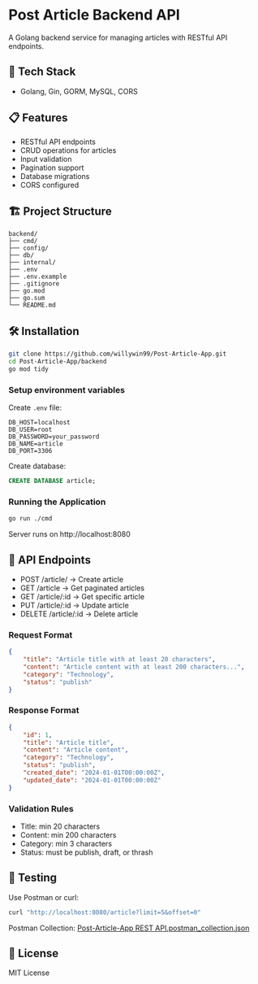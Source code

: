 # Post Article Backend API

A Golang backend service for managing articles with RESTful API endpoints.

## 🚀 Tech Stack

- Golang, Gin, GORM, MySQL, CORS

## 📋 Features

- RESTful API endpoints
- CRUD operations for articles
- Input validation
- Pagination support
- Database migrations
- CORS configured

## 🏗️ Project Structure

```
backend/
├── cmd/
├── config/
├── db/
├── internal/
├── .env
├── .env.example
├── .gitignore
├── go.mod
├── go.sum
└── README.md
```

## 🛠️ Installation

```bash
git clone https://github.com/willywin99/Post-Article-App.git
cd Post-Article-App/backend
go mod tidy
```

### Setup environment variables

Create `.env` file:

```
DB_HOST=localhost
DB_USER=root
DB_PASSWORD=your_password
DB_NAME=article
DB_PORT=3306
```

Create database:

```sql
CREATE DATABASE article;
```

### Running the Application

```bash
go run ./cmd
```

Server runs on http://localhost:8080

## 📡 API Endpoints

- POST /article/ → Create article
- GET /article → Get paginated articles
- GET /article/:id → Get specific article
- PUT /article/:id → Update article
- DELETE /article/:id → Delete article

### Request Format

```json
{
	"title": "Article title with at least 20 characters",
	"content": "Article content with at least 200 characters...",
	"category": "Technology",
	"status": "publish"
}
```

### Response Format

```json
{
	"id": 1,
	"title": "Article title",
	"content": "Article content",
	"category": "Technology",
	"status": "publish",
	"created_date": "2024-01-01T00:00:00Z",
	"updated_date": "2024-01-01T00:00:00Z"
}
```

### Validation Rules

- Title: min 20 characters
- Content: min 200 characters
- Category: min 3 characters
- Status: must be publish, draft, or thrash

## 🧪 Testing

Use Postman or curl:

```bash
curl "http://localhost:8080/article?limit=5&offset=0"
```

Postman Collection:
[Post-Article-App REST API.postman_collection.json](/backend/Post-Article-App%20REST%20API.postman_collection.json)

## 📝 License

MIT License
